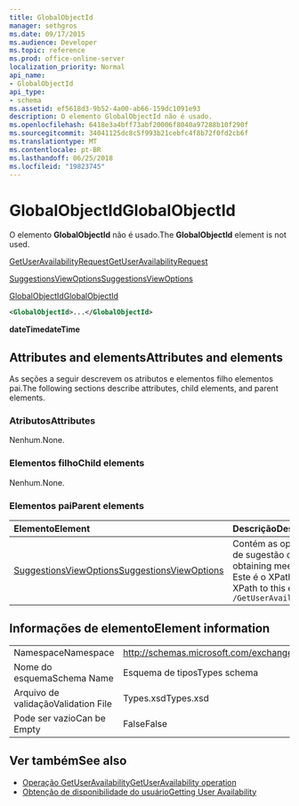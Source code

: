 ```yaml
---
title: GlobalObjectId
manager: sethgros
ms.date: 09/17/2015
ms.audience: Developer
ms.topic: reference
ms.prod: office-online-server
localization_priority: Normal
api_name:
- GlobalObjectId
api_type:
- schema
ms.assetid: ef5618d3-9b52-4a00-ab66-159dc1091e93
description: O elemento GlobalObjectId não é usado.
ms.openlocfilehash: 6418e3a4bff73abf20006f8040a97288b10f290f
ms.sourcegitcommit: 34041125dc8c5f993b21cebfc4f8b72f0fd2cb6f
ms.translationtype: MT
ms.contentlocale: pt-BR
ms.lasthandoff: 06/25/2018
ms.locfileid: "19823745"
---
```

# <a name="globalobjectid"></a><span data-ttu-id="71120-103">GlobalObjectId</span><span class="sxs-lookup"><span data-stu-id="71120-103">GlobalObjectId</span></span>

<span data-ttu-id="71120-104">O elemento **GlobalObjectId** não é usado.</span><span class="sxs-lookup"><span data-stu-id="71120-104">The **GlobalObjectId** element is not used.</span></span> 
  
[<span data-ttu-id="71120-105">GetUserAvailabilityRequest</span><span class="sxs-lookup"><span data-stu-id="71120-105">GetUserAvailabilityRequest</span></span>](getuseravailabilityrequest.md)
  
[<span data-ttu-id="71120-106">SuggestionsViewOptions</span><span class="sxs-lookup"><span data-stu-id="71120-106">SuggestionsViewOptions</span></span>](suggestionsviewoptions.md)
  
[<span data-ttu-id="71120-107">GlobalObjectId</span><span class="sxs-lookup"><span data-stu-id="71120-107">GlobalObjectId</span></span>](globalobjectid.md)
  
```xml
<GlobalObjectId>...</GlobalObjectId>
```

<span data-ttu-id="71120-108">**dateTime**</span><span class="sxs-lookup"><span data-stu-id="71120-108">**dateTime**</span></span>

## <a name="attributes-and-elements"></a><span data-ttu-id="71120-109">Attributes and elements</span><span class="sxs-lookup"><span data-stu-id="71120-109">Attributes and elements</span></span>

<span data-ttu-id="71120-110">As seções a seguir descrevem os atributos e elementos filho elementos pai.</span><span class="sxs-lookup"><span data-stu-id="71120-110">The following sections describe attributes, child elements, and parent elements.</span></span>
  
### <a name="attributes"></a><span data-ttu-id="71120-111">Atributos</span><span class="sxs-lookup"><span data-stu-id="71120-111">Attributes</span></span>

<span data-ttu-id="71120-112">Nenhum.</span><span class="sxs-lookup"><span data-stu-id="71120-112">None.</span></span>
  
### <a name="child-elements"></a><span data-ttu-id="71120-113">Elementos filho</span><span class="sxs-lookup"><span data-stu-id="71120-113">Child elements</span></span>

<span data-ttu-id="71120-114">Nenhum.</span><span class="sxs-lookup"><span data-stu-id="71120-114">None.</span></span>
  
### <a name="parent-elements"></a><span data-ttu-id="71120-115">Elementos pai</span><span class="sxs-lookup"><span data-stu-id="71120-115">Parent elements</span></span>

|<span data-ttu-id="71120-116">**Elemento**</span><span class="sxs-lookup"><span data-stu-id="71120-116">**Element**</span></span>|<span data-ttu-id="71120-117">**Descrição**</span><span class="sxs-lookup"><span data-stu-id="71120-117">**Description**</span></span>|
|:-----|:-----|
|[<span data-ttu-id="71120-118">SuggestionsViewOptions</span><span class="sxs-lookup"><span data-stu-id="71120-118">SuggestionsViewOptions</span></span>](suggestionsviewoptions.md) <br/> |<span data-ttu-id="71120-119">Contém as opções para a obtenção de informações de sugestão de reunião.</span><span class="sxs-lookup"><span data-stu-id="71120-119">Contains the options for obtaining meeting suggestion information.</span></span>  <br/> <span data-ttu-id="71120-120">Este é o XPath a este elemento:</span><span class="sxs-lookup"><span data-stu-id="71120-120">The following is the XPath to this element:</span></span>  <br/>  `/GetUserAvailabilityRequest/SuggestionViewOptions` <br/> |
   
## <a name="element-information"></a><span data-ttu-id="71120-121">Informações de elemento</span><span class="sxs-lookup"><span data-stu-id="71120-121">Element information</span></span>

|||
|:-----|:-----|
|<span data-ttu-id="71120-122">Namespace</span><span class="sxs-lookup"><span data-stu-id="71120-122">Namespace</span></span>  <br/> |http://schemas.microsoft.com/exchange/services/2006/types  <br/> |
|<span data-ttu-id="71120-123">Nome do esquema</span><span class="sxs-lookup"><span data-stu-id="71120-123">Schema Name</span></span>  <br/> |<span data-ttu-id="71120-124">Esquema de tipos</span><span class="sxs-lookup"><span data-stu-id="71120-124">Types schema</span></span>  <br/> |
|<span data-ttu-id="71120-125">Arquivo de validação</span><span class="sxs-lookup"><span data-stu-id="71120-125">Validation File</span></span>  <br/> |<span data-ttu-id="71120-126">Types.xsd</span><span class="sxs-lookup"><span data-stu-id="71120-126">Types.xsd</span></span>  <br/> |
|<span data-ttu-id="71120-127">Pode ser vazio</span><span class="sxs-lookup"><span data-stu-id="71120-127">Can be Empty</span></span>  <br/> |<span data-ttu-id="71120-128">False</span><span class="sxs-lookup"><span data-stu-id="71120-128">False</span></span>  <br/> |
   
## <a name="see-also"></a><span data-ttu-id="71120-129">Ver também</span><span class="sxs-lookup"><span data-stu-id="71120-129">See also</span></span>

- [<span data-ttu-id="71120-130">Operação GetUserAvailability</span><span class="sxs-lookup"><span data-stu-id="71120-130">GetUserAvailability operation</span></span>](getuseravailability-operation.md)
- [<span data-ttu-id="71120-131">Obtenção de disponibilidade do usuário</span><span class="sxs-lookup"><span data-stu-id="71120-131">Getting User Availability</span></span>](http://msdn.microsoft.com/library/d4133fcb-9b0f-4e6b-aadf-a389da83516a%28Office.15%29.aspx)

